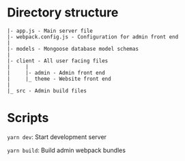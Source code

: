 # Directory structure

```
|- app.js - Main server file
|- webpack.config.js - Configuration for admin front end
|
|- models - Mongoose database model schemas
|
|- client - All user facing files
|     |
|     |- admin - Admin front end
|     |_ theme - Website front end
|
|_ src - Admin build files
```

# Scripts

`yarn dev`: Start development server

`yarn build`: Build admin webpack bundles
